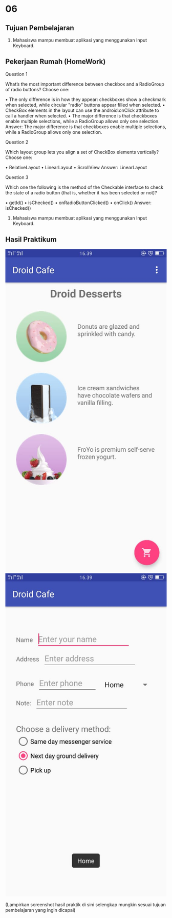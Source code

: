 # 06 

## Tujuan Pembelajaran

1. Mahasiswa mampu membuat aplikasi yang menggunakan Input Keyboard.

## Pekerjaan Rumah (HomeWork)

Question 1

What’s the most important difference between checkbox and a RadioGroup of radio buttons? Choose one:

•	The only difference is in how they appear: checkboxes show a checkmark when selected, while circular "radio" buttons appear filled when selected.
•	CheckBox elements in the layout can use the android:onClick attribute to call a handler when selected.
•	The major difference is that checkboxes enable multiple selections, while a RadioGroup allows only one selection.
Answer: The major difference is that checkboxes enable multiple selections, while a RadioGroup allows only one selection.


Question 2

Which layout group lets you align a set of CheckBox elements vertically? Choose one:

•	RelativeLayout
•	LinearLayout
•	ScrollView
Answer: LinearLayout


Question 3

Which one the following is the method of the Checkable interface to check the state of a radio button (that is, whether it has been selected or not)?

•	getId()
•	isChecked()
•	onRadioButtonClicked()
•	onClick()
Answer: isChecked()

1. Mahasiswa mampu membuat aplikasi yang menggunakan Input Keyboard.

## Hasil Praktikum

![image](img/hasil1.jpeg)
![image](img/hasil2.jpeg)

(Lampirkan screenshot hasil praktik di sini selengkap mungkin sesuai tujuan pembelajaran yang ingin dicapai)
